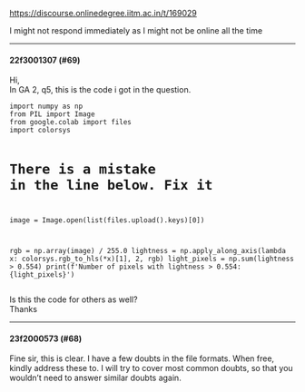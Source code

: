https://discourse.onlinedegree.iitm.ac.in/t/169029

I might not respond immediately as I might not be online all the time </p><hr>

<h4>22f3001307 (#69)</h4>
<p>Hi,<br/>
In GA 2, q5, this is the code i got in the question.</p>
<pre><code class="lang-auto">import numpy as np
from PIL import Image
from google.colab import files
import colorsys

# There is a mistake in the line below. Fix it
image = Image.open(list(files.upload().keys)[0])

rgb = np.array(image) / 255.0
lightness = np.apply_along_axis(lambda x: colorsys.rgb_to_hls(*x)[1], 2, rgb)
light_pixels = np.sum(lightness &gt; 0.554)
print(f'Number of pixels with lightness &gt; 0.554: {light_pixels}')
</code></pre>
<p>Is this the code for others as well?<br/>
Thanks</p><hr>

<h4>23f2000573 (#68)</h4>
<p>Fine sir, this is clear. I have a few doubts in the file formats. When free, kindly address these to. I will try to cover most common doubts, so that you wouldn’t need to answer similar doubts again.